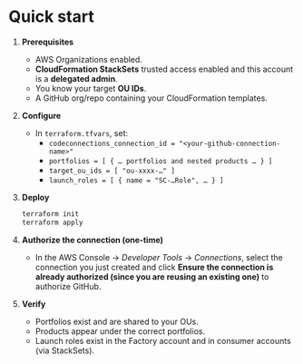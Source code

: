 # Quick start

1. **Prerequisites**
   - AWS Organizations enabled.
   - **CloudFormation StackSets** trusted access enabled and this account is a **delegated admin**.
   - You know your target **OU IDs**.
   - A GitHub org/repo containing your CloudFormation templates.

2. **Configure**
   - In `terraform.tfvars`, set:
     - `codeconnections_connection_id = "<your-github-connection-name>"`
     - `portfolios = [ { … portfolios and nested products … } ]`
     - `target_ou_ids = [ "ou-xxxx-…" ]`
     - `launch_roles = [ { name = "SC-…Role", … } ]`

3. **Deploy**
   ```bash
   terraform init
   terraform apply
   ```

4. **Authorize the connection (one‑time)**
   - In the AWS Console → *Developer Tools* → *Connections*, select the connection
     you just created and click **Ensure the connection is already authorized (since you are reusing an existing one)** to authorize GitHub.

5. **Verify**
   - Portfolios exist and are shared to your OUs.
   - Products appear under the correct portfolios.
   - Launch roles exist in the Factory account and in consumer accounts (via StackSets).
